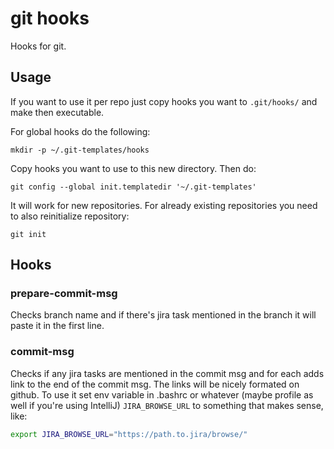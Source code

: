 # git hooks

Hooks for git.

## Usage

If you want to use it per repo just copy hooks you want to `.git/hooks/` and make then executable.

For global hooks do the following:

```
mkdir -p ~/.git-templates/hooks
```

Copy hooks you want to use to this new directory. Then do:

```
git config --global init.templatedir '~/.git-templates'
```

It will work for new repositories. For already existing repositories you need to also reinitialize repository:

```
git init
```

## Hooks

### prepare-commit-msg

Checks branch name and if there's jira task mentioned in the branch it will paste it in the first line.

### commit-msg

Checks if any jira tasks are mentioned in the commit msg and for each adds link to the end of the commit msg. The links will be nicely formated on github.
To use it set env variable in .bashrc or whatever (maybe profile as well if you're using IntelliJ) `JIRA_BROWSE_URL` to something that makes sense, like:

```bash
export JIRA_BROWSE_URL="https://path.to.jira/browse/"
```
